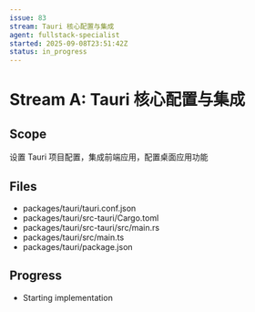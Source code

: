 ```yaml
---
issue: 83
stream: Tauri 核心配置与集成
agent: fullstack-specialist
started: 2025-09-08T23:51:42Z
status: in_progress
---
```


# Stream A: Tauri 核心配置与集成

## Scope
设置 Tauri 项目配置，集成前端应用，配置桌面应用功能

## Files
- packages/tauri/tauri.conf.json
- packages/tauri/src-tauri/Cargo.toml
- packages/tauri/src-tauri/src/main.rs
- packages/tauri/src/main.ts
- packages/tauri/package.json

## Progress
- Starting implementation
